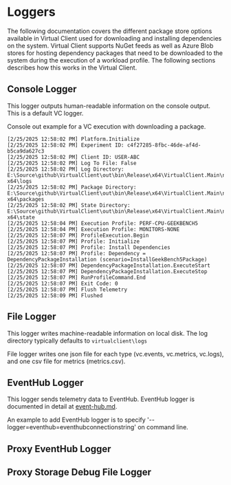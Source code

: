 # Loggers
The following documentation covers the different package store options available in Virtual Client used for downloading and installing
dependencies on the system. Virtual Client supports NuGet feeds as well as Azure Blob stores for hosting dependency packages that need
to be downloaded to the system during the execution of a workload profile. The following sections describes how this works in the Virtual
Client.


## Console Logger
This logger outputs human-readable information on the console output. This is a default VC logger.

Console out example for a VC execution with downloading a package.
```text
[2/25/2025 12:58:02 PM] Platform.Initialize
[2/25/2025 12:58:02 PM] Experiment ID: c4f27285-8fbc-46de-af4d-b5ca9da627c3
[2/25/2025 12:58:02 PM] Client ID: USER-ABC
[2/25/2025 12:58:02 PM] Log To File: False
[2/25/2025 12:58:02 PM] Log Directory: E:\Source\github\VirtualClient\out\bin\Release\x64\VirtualClient.Main\net8.0\win-x64\logs
[2/25/2025 12:58:02 PM] Package Directory: E:\Source\github\VirtualClient\out\bin\Release\x64\VirtualClient.Main\net8.0\win-x64\packages
[2/25/2025 12:58:02 PM] State Directory: E:\Source\github\VirtualClient\out\bin\Release\x64\VirtualClient.Main\net8.0\win-x64\state
[2/25/2025 12:58:04 PM] Execution Profile: PERF-CPU-GEEKBENCH5
[2/25/2025 12:58:04 PM] Execution Profile: MONITORS-NONE
[2/25/2025 12:58:07 PM] ProfileExecution.Begin
[2/25/2025 12:58:07 PM] Profile: Initialize
[2/25/2025 12:58:07 PM] Profile: Install Dependencies
[2/25/2025 12:58:07 PM] Profile: Dependency = DependencyPackageInstallation (scenario=InstallGeekBench5Package)
[2/25/2025 12:58:07 PM] DependencyPackageInstallation.ExecuteStart
[2/25/2025 12:58:07 PM] DependencyPackageInstallation.ExecuteStop
[2/25/2025 12:58:07 PM] RunProfileCommand.End
[2/25/2025 12:58:07 PM] Exit Code: 0
[2/25/2025 12:58:07 PM] Flush Telemetry
[2/25/2025 12:58:09 PM] Flushed
```

## File Logger
This logger writes machine-readable information on local disk. The log directory typically defaults to `virtualclient\logs`

File logger writes one json file for each type (vc.events, vc.metrics, vc.logs), and one csv file for metrics (metrics.csv).

## EventHub Logger
This logger sends telemetry data to EventHub. EventHub logger is documented in detail at [event-hub.md](../guides/0610-integration-event-hub.md).

An example to add EventHub logger is to specify '--logger=eventhub=eventhubconnectionstring' on command line.


## Proxy EventHub Logger


## Proxy Storage Debug File Logger